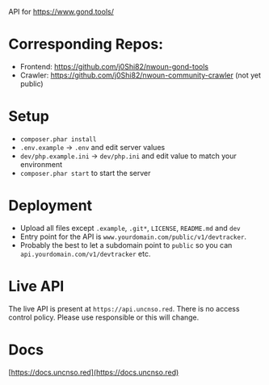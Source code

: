 API for https://www.gond.tools/

# Corresponding Repos:
- Frontend: https://github.com/j0Shi82/nwoun-gond-tools
- Crawler: https://github.com/j0Shi82/nwoun-community-crawler (not yet public)

# Setup

- `composer.phar install`
- `.env.example` -> `.env` and edit server values
- `dev/php.example.ini` -> `dev/php.ini` and edit value to match your environment
- `composer.phar start` to start the server

# Deployment

- Upload all files except `.example`, `.git*`, `LICENSE`, `README.md` and `dev`
- Entry point for the API is `www.yourdomain.com/public/v1/devtracker`.
- Probably the best to let a subdomain point to `public` so you can `api.yourdomain.com/v1/devtracker` etc.

# Live API

The live API is present at `https://api.uncnso.red`. There is no access control policy. Please use responsible or this will change.

# Docs

[https://docs.uncnso.red](https://docs.uncnso.red)